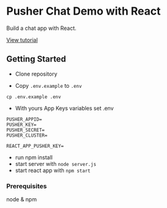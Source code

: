 # Pusher Chat Demo with React

Build a chat app with React.

[View tutorial](https://pusher.com/tutorials/react-websockets)

## Getting Started

- Clone repository

- Copy `.env.example` to `.env`

```
cp .env.example .env
```
 - With yours App Keys variables set .env
```
PUSHER_APPID=
PUSHER_KEY=
PUSHER_SECRET=
PUSHER_CLUSTER=

REACT_APP_PUSHER_KEY=
```
- run npm install
- start server with `node server.js`
- start react app with `npm start`

### Prerequisites

node & npm
